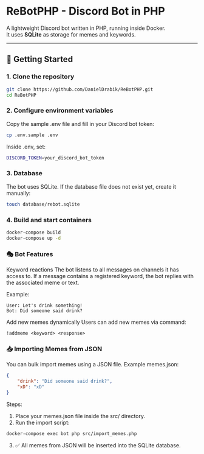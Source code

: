 # ReBotPHP - Discord Bot in PHP

A lightweight Discord bot written in PHP, running inside Docker.  
It uses **SQLite** as storage for memes and keywords.

---

## 🚀 Getting Started

### 1. Clone the repository
```bash
git clone https://github.com/DanielDrabik/ReBotPHP.git
cd ReBotPHP
```

### 2. Configure environment variables
Copy the sample .env file and fill in your Discord bot token:
```bash
cp .env.sample .env
```

Inside .env, set:
```bash
DISCORD_TOKEN=your_discord_bot_token
```

### 3. Database
The bot uses SQLite.
If the database file does not exist yet, create it manually:
```bash
touch database/rebot.sqlite
```

### 4. Build and start containers
```bash
docker-compose build
docker-compose up -d
```

### 🎭 Bot Features

Keyword reactions
The bot listens to all messages on channels it has access to.
If a message contains a registered keyword, the bot replies with the associated meme or text.

Example:
```
User: Let's drink something!
Bot: Did someone said drink?
```

Add new memes dynamically
Users can add new memes via command:
```
!addmeme <keyword> <response>
```

### 📥 Importing Memes from JSON

You can bulk import memes using a JSON file.
Example memes.json:
```json
{
    "drink": "Did someone said drink?",
    "xD": "xD"
}
```

Steps:
1. Place your memes.json file inside the src/ directory.
2. Run the import script:

```bash
docker-compose exec bot php src/import_memes.php
```

3. ✅ All memes from JSON will be inserted into the SQLite database.